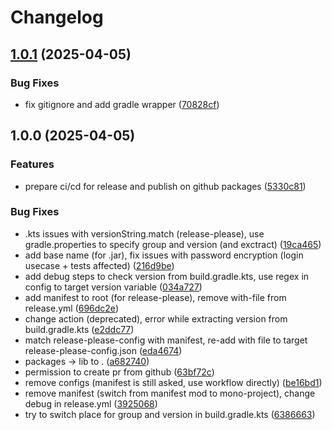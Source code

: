 # Changelog

## [1.0.1](https://github.com/antoineromand/dxs-auth-core/compare/v1.0.0...v1.0.1) (2025-04-05)


### Bug Fixes

* fix gitignore and add gradle wrapper ([70828cf](https://github.com/antoineromand/dxs-auth-core/commit/70828cf9ce6be66bf3e14ed9a06d81c1bd0b4a28))

## 1.0.0 (2025-04-05)


### Features

* prepare ci/cd for release and publish on github packages ([5330c81](https://github.com/antoineromand/dxs-auth-core/commit/5330c811bc5246525137cee4d39f8a6342877ad2))


### Bug Fixes

* .kts issues with versionString.match (release-please), use gradle.properties to specify group and version (and exctract) ([19ca465](https://github.com/antoineromand/dxs-auth-core/commit/19ca465509affb2b793eaa4b047c86d268065e2b))
* add base name (for .jar), fix issues with password encryption (login usecase + tests affected) ([216d9be](https://github.com/antoineromand/dxs-auth-core/commit/216d9be325eea0a5c223d3d8f860c01090419ce6))
* add debug steps to check version from build.gradle.kts, use regex in config to target version variable ([034a727](https://github.com/antoineromand/dxs-auth-core/commit/034a7272f7b4c734342f5a691c1bfca27d129b26))
* add manifest to root (for release-please), remove with-file from release.yml ([696dc2e](https://github.com/antoineromand/dxs-auth-core/commit/696dc2e0a00bbb59fb3b4e17c7958b6389aedf07))
* change action (deprecated), error while extracting version from build.gradle.kts ([e2ddc77](https://github.com/antoineromand/dxs-auth-core/commit/e2ddc776796f4af57115ced5d4cc1602814e0aa6))
* match release-please-config with manifest, re-add with file to target release-please-config.json ([eda4674](https://github.com/antoineromand/dxs-auth-core/commit/eda4674580af80e51cc58af408c4dbe2b311fd77))
* packages -&gt; lib to . ([a682740](https://github.com/antoineromand/dxs-auth-core/commit/a68274084ff0a1a12fff369f12424e0e8a9b54f6))
* permission to create pr from github ([63bf72c](https://github.com/antoineromand/dxs-auth-core/commit/63bf72c93048b8f797c9e61f8d7a322d95944717))
* remove configs (manifest is still asked, use workflow directly) ([be16bd1](https://github.com/antoineromand/dxs-auth-core/commit/be16bd1f25c9a1802554165c6112debcc6798774))
* remove manifest (switch from manifest mod to mono-project), change debug in release.yml ([3925068](https://github.com/antoineromand/dxs-auth-core/commit/39250683684c96efe1d16c2e5f5c45cb627a994b))
* try to switch place for group and version in build.gradle.kts ([6386663](https://github.com/antoineromand/dxs-auth-core/commit/638666312f1b1b4061b5e8d5a5967b57c910bf9a))
